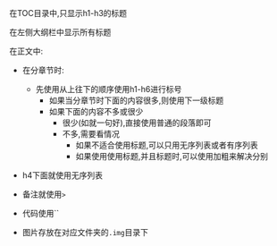 在TOC目录中,只显示h1-h3的标题

在左侧大纲栏中显示所有标题

在正文中:

- 在分章节时:
  - 先使用从上往下的顺序使用h1-h6进行标号
    - 如果当分章节时下面的内容很多,则使用下一级标题
    - 如果下面的内容不多或很少
      - 很少(如就一句好),直接使用普通的段落即可
      - 不多,需要看情况
        - 如果不适合使用标题,可以只用无序列表或者有序列表
        - 如果使用使用标题,并且标题时,可以使用加粗来解决分别

- h4下面就使用无序列表
- 备注就使用`>`
- 代码使用``
- 图片存放在对应文件夹的`.img`目录下